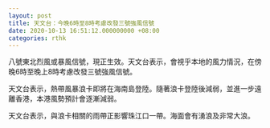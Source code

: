 ```yaml
---
layout: post
title: 天文台：今晚6時至8時考慮改發三號強風信號
date: 2020-10-13 16:51:12.000000000 +08:00
categories: rthk
---
```


八號東北烈風或暴風信號，現正生效。天文台表示，會視乎本地的風力情況，在傍晚6時至晚上8時考慮改發三號強風信號。

天文台表示，熱帶風暴浪卡即將在海南島登陸。隨著浪卡登陸後減弱，並進一步遠離香港，本港風勢預計會逐漸減弱。

天文台表示，與浪卡相關的雨帶正影響珠江口一帶。海面會有湧浪及非常大浪。
